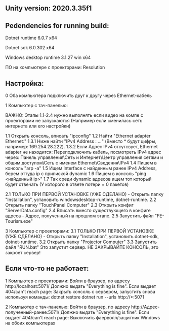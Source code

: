 Unity version: 2020.3.35f1
---
Pedendencies for running build:
---
Dotnet runtime 6.0.7 x64

Dotnet sdk 6.0.302 x64

Windows desktop runtime 3.1.27 win x64

ПО на компьютере с проекторами:
Resolution


Настройка:
-----
0 Оба компьютера подключить друг к другу через Ethernet-кабель

1 Компьютер с тач-панелью:

ВАЖНО: Этапы 1.1-2.4 нужно выполнять если видео на компе с проекторами не запускаются (Например если сменилась сеть интернета или его настройки)

1.1 Открыть консоль, вписать "ipconfig"
1.2 Найти "Ethernet adapter Ethernet:"
1.3.1 Ниже найти "IPv4 Address : *.*.*.*" (Вместо * будут цифры, например: 169.254.28.222).
1.3.2 Если Адрес IPv4 отсутсвует, Ethernet adapter не находится: Переподключить кабель, посмотреть IPv4 адрес через:
	Панель управления\Сеть и Интернет\Центр управления сетями и общим доступом\Сеть с именем Ethernet\Сведения\IPv4
1.4 Пишем в консоль "arp -a"
1.5 Ищем Interface с найденным ранее IPv4 Address, берем оттуда ip с припиской dynamic
1.6 Пишем в консоль "ping <найденный ip>"
1.7 Так среди dynamic адресов ищем тот который будет отвечать (У которого в ответе потери = 0 пакетов)

2.1 ТОЛЬКО ПРИ ПЕРВОЙ УСТАНОВКЕ (УЖЕ СДЕЛАНО) - Открыть папку "Installation", установить windowsdesktop-runtime, dotnet-runtime.
2.2 Открыть папку "TouchPanel Computer"
2.3 Открыть конфиг "ServerData.config"
2.4 Вписать вместо существующего в конфиге адреса - Адрес, полученный на прошлом этапе.
2.5 Запустить файл "FE-Tourism.exe"

3 Компьютер с проекторами:
3.1 ТОЛЬКО ПРИ ПЕРВОЙ УСТАНОВКЕ (УЖЕ СДЕЛАНО) - Открыть папку "Installation", установить dotnet-sdk, dotnet-runtime.
3.2 Открыть папку "Projector Computer"
3.3 Запустить файл "RUN.bat"
Это запустит сервер. НЕ ЗАКРЫВАЙТЕ КОНСОЛЬ, это закроет сервер!

Если что-то не работает:
-----

1 Компьютер с проекторами:
Войти в браузер, по адресу http://localhost:5071/
Должно выдать "Everything is fine".
Если выдает 404/can't reach page:
Закрыть консоль с сервером, запустить снова используя команды:
	dotnet restore
	dotnet run --urls http://*:5071

2 Компьютер с тач-панелью:
Войти в браузер, по адресу http://Адрес-полученный-ранее:5071/
Должно выдать "Everything is fine".
Если выдает 404/can't reach page:
	Выключить фаерволл/защитник Windows на обоих компьютерах
